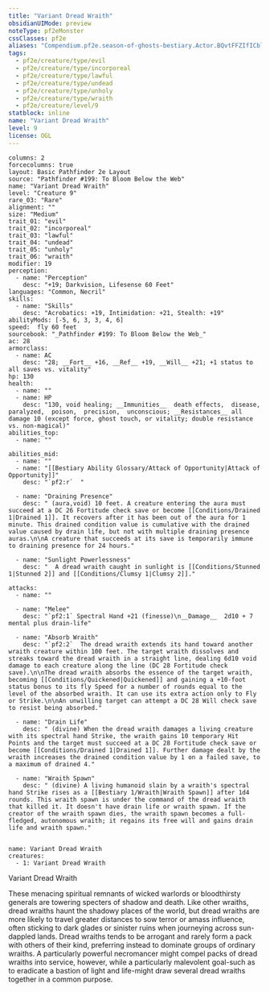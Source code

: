 ```yaml
---
title: "Variant Dread Wraith"
obsidianUIMode: preview
noteType: pf2eMonster
cssClasses: pf2e
aliases: "Compendium.pf2e.season-of-ghosts-bestiary.Actor.BQvtFFZIfICblybJ" 
tags:
  - pf2e/creature/type/evil
  - pf2e/creature/type/incorporeal
  - pf2e/creature/type/lawful
  - pf2e/creature/type/undead
  - pf2e/creature/type/unholy
  - pf2e/creature/type/wraith
  - pf2e/creature/level/9
statblock: inline
name: "Variant Dread Wraith"
level: 9
license: OGL
---
```


```statblock
columns: 2
forcecolumns: true
layout: Basic Pathfinder 2e Layout
source: "Pathfinder #199: To Bloom Below the Web"
name: "Variant Dread Wraith"
level: "Creature 9"
rare_03: "Rare"
alignment: ""
size: "Medium"
trait_01: "evil"
trait_02: "incorporeal"
trait_03: "lawful"
trait_04: "undead"
trait_05: "unholy"
trait_06: "wraith"
modifier: 19
perception:
  - name: "Perception"
    desc: "+19; Darkvision, Lifesense 60 Feet"
languages: "Common, Necril"
skills:
  - name: "Skills"
    desc: "Acrobatics: +19, Intimidation: +21, Stealth: +19"
abilityMods: [-5, 6, 3, 3, 4, 6]
speed:  fly 60 feet
sourcebook: "_Pathfinder #199: To Bloom Below the Web_"
ac: 28
armorclass:
  - name: AC
    desc: "28; __Fort__ +16, __Ref__ +19, __Will__ +21; +1 status to all saves vs. vitality"
hp: 130
health:
  - name: ""
  - name: HP
    desc: "130, void healing; __Immunities__  death effects,  disease,  paralyzed,  poison,  precision,  unconscious; __Resistances__ all damage 10 (except force, ghost touch, or vitality; double resistance vs. non-magical)"
abilities_top:
  - name: ""

abilities_mid:
  - name: ""
  - name: "[[Bestiary Ability Glossary/Attack of Opportunity|Attack of Opportunity]]"
    desc: "`pf2:r`  "

  - name: "Draining Presence"
    desc: " (aura,void) 10 feet. A creature entering the aura must succeed at a DC 26 Fortitude check save or become [[Conditions/Drained 1|Drained 1]]. It recovers after it has been out of the aura for 1 minute. This drained condition value is cumulative with the drained value caused by drain life, but not with multiple draining presence auras.\n\nA creature that succeeds at its save is temporarily immune to draining presence for 24 hours."

  - name: "Sunlight Powerlessness"
    desc: "  A dread wraith caught in sunlight is [[Conditions/Stunned 1|Stunned 2]] and [[Conditions/Clumsy 1|Clumsy 2]]."

attacks:
  - name: ""

  - name: "Melee"
    desc: "`pf2:1` Spectral Hand +21 (finesse)\n__Damage__  2d10 + 7 mental plus drain-life"

  - name: "Absorb Wraith"
    desc: "`pf2:2`  The dread wraith extends its hand toward another wraith creature within 100 feet. The target wraith dissolves and streaks toward the dread wraith in a straight line, dealing 6d10 void damage to each creature along the line (DC 28 Fortitude check save).\n\nThe dread wraith absorbs the essence of the target wraith, becoming [[Conditions/Quickened|Quickened]] and gaining a +10-foot status bonus to its fly Speed for a number of rounds equal to the level of the absorbed wraith. It can use its extra action only to Fly or Strike.\n\nAn unwilling target can attempt a DC 28 Will check save to resist being absorbed."

  - name: "Drain Life"
    desc: " (divine) When the dread wraith damages a living creature with its spectral hand Strike, the wraith gains 10 temporary Hit Points and the target must succeed at a DC 28 Fortitude check save or become [[Conditions/Drained 1|Drained 1]]. Further damage dealt by the wraith increases the drained condition value by 1 on a failed save, to a maximum of drained 4."

  - name: "Wraith Spawn"
    desc: " (divine) A living humanoid slain by a wraith's spectral hand Strike rises as a [[Bestiary 1/Wraith|Wraith Spawn]] after 1d4 rounds. This wraith spawn is under the command of the dread wraith that killed it. It doesn't have drain life or wraith spawn. If the creator of the wraith spawn dies, the wraith spawn becomes a full-fledged, autonomous wraith; it regains its free will and gains drain life and wraith spawn."
 
```

```encounter-table
name: Variant Dread Wraith
creatures:
  - 1: Variant Dread Wraith
```


Variant Dread Wraith

These menacing spiritual remnants of wicked warlords or bloodthirsty generals are towering specters of shadow and death. Like other wraiths, dread wraiths haunt the shadowy places of the world, but dread wraiths are more likely to travel greater distances to sow terror or amass influence, often sticking to dark glades or sinister ruins when journeying across sun-dappled lands. Dread wraiths tends to be arrogant and rarely form a pack with others of their kind, preferring instead to dominate groups of ordinary wraiths. A particularly powerful necromancer might compel packs of dread wraiths into service, however, while a particularly malevolent goal-such as to eradicate a bastion of light and life-might draw several dread wraiths together in a common purpose.
